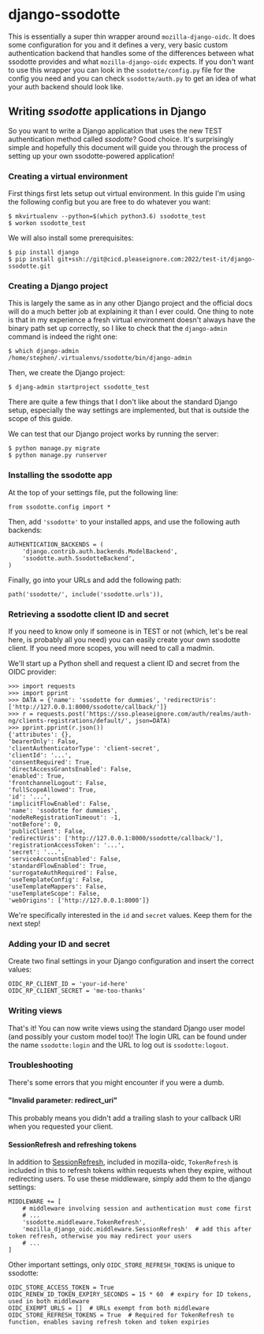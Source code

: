 # django-ssodotte

This is essentially a super thin wrapper around `mozilla-django-oidc`. It does
some configuration for you and it defines a very, very basic custom
authentication backend that handles some of the differences between what
ssodotte provides and what `mozilla-django-oidc` expects. If you don't want to
use this wrapper you can look in the `ssodotte/config.py` file for the config
you need and you can check `ssodotte/auth.py` to get an idea of what your auth
backend should look like.

## Writing _ssodotte_ applications in Django

So you want to write a Django application that uses the new TEST authentication
method called _ssodotte_? Good choice. It's surprisingly simple and hopefully
this document will guide you through the process of setting up your own
ssodotte-powered application!

### Creating a virtual environment

First things first lets setup out virtual environment. In this guide I'm using
the following config but you are free to do whatever you want:

    $ mkvirtualenv --python=$(which python3.6) ssodotte_test
    $ workon ssodotte_test

We will also install some prerequisites:

    $ pip install django
    $ pip install git+ssh://git@cicd.pleaseignore.com:2022/test-it/django-ssodotte.git

### Creating a Django project

This is largely the same as in any other Django project and the official docs
will do a much better job at explaining it than I ever could. One thing to note
is that in my experience a fresh virtual environment doesn't always have the
binary path set up correctly, so I like to check that the `django-admin`
command is indeed the right one:

    $ which django-admin
    /home/stephen/.virtualenvs/ssodotte/bin/django-admin

Then, we create the Django project:

    $ djang-admin startproject ssodotte_test

There are quite a few things that I don't like about the standard Django setup,
especially the way settings are implemented, but that is outside the scope of
this guide.

We can test that our Django project works by running the server:

    $ python manage.py migrate
    $ python manage.py runserver

### Installing the ssodotte app

At the top of your settings file, put the following line:

    from ssodotte.config import *

Then, add `'ssodotte'` to your installed apps, and use the following auth
backends:

    AUTHENTICATION_BACKENDS = (
        'django.contrib.auth.backends.ModelBackend',
        'ssodotte.auth.SsodotteBackend',
    )

Finally, go into your URLs and add the following path:

    path('ssodotte/', include('ssodotte.urls')),

### Retrieving a ssodotte client ID and secret

If you need to know only if someone is in TEST or not (which, let's be real
here, is probably all you need) you can easily create your own ssodotte client.
If you need more scopes, you will need to call a madmin.

We'll start up a Python shell and request a client ID and secret from the
OIDC provider:

    >>> import requests
    >>> import pprint
    >>> DATA = {'name': 'ssodotte for dummies', 'redirectUris': ['http://127.0.0.1:8000/ssodotte/callback/']}
    >>> r = requests.post('https://sso.pleaseignore.com/auth/realms/auth-ng/clients-registrations/default/', json=DATA)
    >>> pprint.pprint(r.json())
    {'attributes': {},
    'bearerOnly': False,
    'clientAuthenticatorType': 'client-secret',
    'clientId': '...',
    'consentRequired': True,
    'directAccessGrantsEnabled': False,
    'enabled': True,
    'frontchannelLogout': False,
    'fullScopeAllowed': True,
    'id': '...',
    'implicitFlowEnabled': False,
    'name': 'ssodotte for dummies',
    'nodeReRegistrationTimeout': -1,
    'notBefore': 0,
    'publicClient': False,
    'redirectUris': ['http://127.0.0.1:8000/ssodotte/callback/'],
    'registrationAccessToken': '...',
    'secret': '...',
    'serviceAccountsEnabled': False,
    'standardFlowEnabled': True,
    'surrogateAuthRequired': False,
    'useTemplateConfig': False,
    'useTemplateMappers': False,
    'useTemplateScope': False,
    'webOrigins': ['http://127.0.0.1:8000']}

We're specifically interested in the `id` and `secret` values. Keep them for
the next step!

### Adding your ID and secret

Create two final settings in your Django configuration and insert the correct
values:

    OIDC_RP_CLIENT_ID = 'your-id-here'
    OIDC_RP_CLIENT_SECRET = 'me-too-thanks'

### Writing views

That's it! You can now write views using the standard Django user model (and
possibly your custom model too)! The login URL can be found under the name
`ssodotte:login` and the URL to log out is `ssodotte:logout`.

### Troubleshooting

There's some errors that you might encounter if you were a dumb.

#### "Invalid parameter: redirect_uri"

This probably means you didn't add a trailing slash to your callback URI when
you requested your client.

#### SessionRefresh and refreshing tokens

In addition to [SessionRefresh](https://mozilla-django-oidc.readthedocs.io/en/stable/installation.html#validate-id-tokens-by-renewing-them),
included in mozilla-oidc, `TokenRefresh` is included in this to refresh tokens within requests when they expire,
without redirecting users. To use these middleware, simply add them to the django settings:

    MIDDLEWARE += [
        # middleware involving session and authentication must come first
        # ...
        'ssodotte.middleware.TokenRefresh',
        'mozilla_django_oidc.middleware.SessionRefresh'  # add this after token refresh, otherwise you may redirect your users
        # ...
    ]

Other important settings, only `OIDC_STORE_REFRESH_TOKENS` is unique to ssodotte:

    OIDC_STORE_ACCESS_TOKEN = True
    OIDC_RENEW_ID_TOKEN_EXPIRY_SECONDS = 15 * 60  # expiry for ID tokens, used in both middleware
    OIDC_EXEMPT_URLS = []  # URLs exempt from both middleware
    OIDC_STORE_REFRESH_TOKENS = True  # Required for TokenRefresh to function, enables saving refresh token and token expiries
